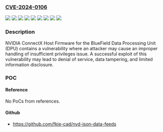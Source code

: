 ### [CVE-2024-0106](https://cve.mitre.org/cgi-bin/cvename.cgi?name=CVE-2024-0106)
![](https://img.shields.io/static/v1?label=Product&message=BlueField%201&color=blue)
![](https://img.shields.io/static/v1?label=Product&message=BlueField%20GA&color=blue)
![](https://img.shields.io/static/v1?label=Product&message=BlueField%20LTS22&color=blue)
![](https://img.shields.io/static/v1?label=Product&message=BlueField%20LTS23&color=blue)
![](https://img.shields.io/static/v1?label=Version&message=All%20versions%20prior%20to%2018.31.1014%20&color=brightgreen)
![](https://img.shields.io/static/v1?label=Version&message=All%20versions%20prior%20to%20xx.35.4030%20&color=brightgreen)
![](https://img.shields.io/static/v1?label=Version&message=All%20versions%20prior%20to%20xx.39.3560%20&color=brightgreen)
![](https://img.shields.io/static/v1?label=Version&message=All%20versions%20prior%20to%20xx.41.1000%20&color=brightgreen)
![](https://img.shields.io/static/v1?label=Vulnerability&message=CWE-274&color=brightgreen)

### Description

NVIDIA ConnectX Host Firmware for the BlueField Data Processing Unit (DPU) contains a vulnerability where an attacker may cause an improper handling of insufficient privileges issue. A successful exploit of this vulnerability may lead to denial of service, data tampering, and limited information disclosure.

### POC

#### Reference
No PoCs from references.

#### Github
- https://github.com/fkie-cad/nvd-json-data-feeds

